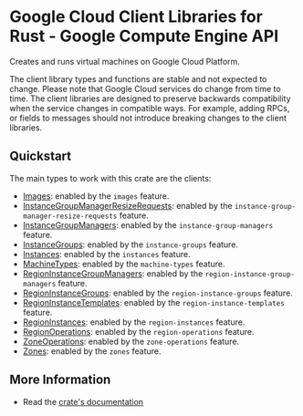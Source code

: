 # Google Cloud Client Libraries for Rust - Google Compute Engine API

<!-- Code generated by sidekick. DO NOT EDIT. -->


Creates and runs virtual machines on Google Cloud Platform. 

The client library types and functions are stable and not expected to change.
Please note that Google Cloud services do change from time to time. The client
libraries are designed to preserve backwards compatibility when the service
changes in compatible ways. For example, adding RPCs, or fields to messages
should not introduce breaking changes to the client libraries.

## Quickstart

The main types to work with this crate are the clients:

- [Images]: enabled by the `images` feature.
- [InstanceGroupManagerResizeRequests]: enabled by the `instance-group-manager-resize-requests` feature.
- [InstanceGroupManagers]: enabled by the `instance-group-managers` feature.
- [InstanceGroups]: enabled by the `instance-groups` feature.
- [Instances]: enabled by the `instances` feature.
- [MachineTypes]: enabled by the `machine-types` feature.
- [RegionInstanceGroupManagers]: enabled by the `region-instance-group-managers` feature.
- [RegionInstanceGroups]: enabled by the `region-instance-groups` feature.
- [RegionInstanceTemplates]: enabled by the `region-instance-templates` feature.
- [RegionInstances]: enabled by the `region-instances` feature.
- [RegionOperations]: enabled by the `region-operations` feature.
- [ZoneOperations]: enabled by the `zone-operations` feature.
- [Zones]: enabled by the `zones` feature.

## More Information

- Read the [crate's documentation](https://docs.rs/google-cloud-compute-v1/latest/google-cloud-compute-v1)

[Images]: https://docs.rs/google-cloud-compute-v1/latest/google_cloud_compute_v1/client/struct.Images.html
[InstanceGroupManagerResizeRequests]: https://docs.rs/google-cloud-compute-v1/latest/google_cloud_compute_v1/client/struct.InstanceGroupManagerResizeRequests.html
[InstanceGroupManagers]: https://docs.rs/google-cloud-compute-v1/latest/google_cloud_compute_v1/client/struct.InstanceGroupManagers.html
[InstanceGroups]: https://docs.rs/google-cloud-compute-v1/latest/google_cloud_compute_v1/client/struct.InstanceGroups.html
[Instances]: https://docs.rs/google-cloud-compute-v1/latest/google_cloud_compute_v1/client/struct.Instances.html
[MachineTypes]: https://docs.rs/google-cloud-compute-v1/latest/google_cloud_compute_v1/client/struct.MachineTypes.html
[RegionInstanceGroupManagers]: https://docs.rs/google-cloud-compute-v1/latest/google_cloud_compute_v1/client/struct.RegionInstanceGroupManagers.html
[RegionInstanceGroups]: https://docs.rs/google-cloud-compute-v1/latest/google_cloud_compute_v1/client/struct.RegionInstanceGroups.html
[RegionInstanceTemplates]: https://docs.rs/google-cloud-compute-v1/latest/google_cloud_compute_v1/client/struct.RegionInstanceTemplates.html
[RegionInstances]: https://docs.rs/google-cloud-compute-v1/latest/google_cloud_compute_v1/client/struct.RegionInstances.html
[RegionOperations]: https://docs.rs/google-cloud-compute-v1/latest/google_cloud_compute_v1/client/struct.RegionOperations.html
[ZoneOperations]: https://docs.rs/google-cloud-compute-v1/latest/google_cloud_compute_v1/client/struct.ZoneOperations.html
[Zones]: https://docs.rs/google-cloud-compute-v1/latest/google_cloud_compute_v1/client/struct.Zones.html
